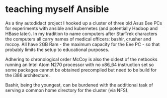 # teaching myself Ansible

As a tiny autodidact project I hooked up a cluster of three old Asus Eee PCs for experiments with
ansible and kubernetes (and potentially Hadoop and HBase later). In my tradition to name computers after StarTrek
characters the computers all carry names of medical officers: bashir, crusher and mccoy. All have 2GB Ram - the
maximum capacity for the Eee PC - so that probably limits the setup to educational purposes.

Adhering to chronological order McCoy is also the oldest of the netbooks running an Intel Atom N270 processor with no x86_64
instruction set so some packages cannot be obtained precompiled but need to be build for the i386 architecture.

Bashir, being the youngest, can be burdened with the additional task of serving a common home directory for the
cluster (via NFS).
